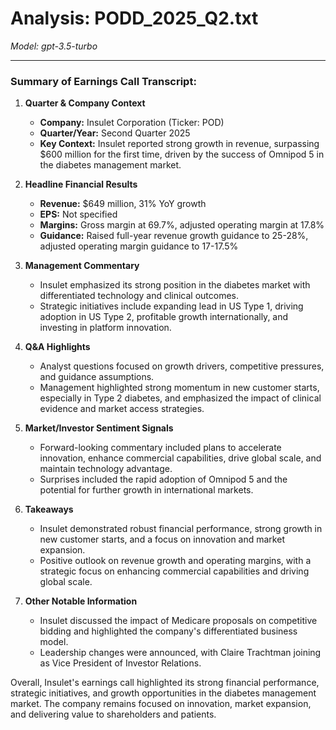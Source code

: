 # Analysis: PODD_2025_Q2.txt

*Model: gpt-3.5-turbo*

---

### Summary of Earnings Call Transcript:

1. **Quarter & Company Context**
   - **Company:** Insulet Corporation (Ticker: POD)
   - **Quarter/Year:** Second Quarter 2025
   - **Key Context:** Insulet reported strong growth in revenue, surpassing $600 million for the first time, driven by the success of Omnipod 5 in the diabetes management market.

2. **Headline Financial Results**
   - **Revenue:** $649 million, 31% YoY growth
   - **EPS:** Not specified
   - **Margins:** Gross margin at 69.7%, adjusted operating margin at 17.8%
   - **Guidance:** Raised full-year revenue growth guidance to 25-28%, adjusted operating margin guidance to 17-17.5%

3. **Management Commentary**
   - Insulet emphasized its strong position in the diabetes market with differentiated technology and clinical outcomes.
   - Strategic initiatives include expanding lead in US Type 1, driving adoption in US Type 2, profitable growth internationally, and investing in platform innovation.

4. **Q&A Highlights**
   - Analyst questions focused on growth drivers, competitive pressures, and guidance assumptions.
   - Management highlighted strong momentum in new customer starts, especially in Type 2 diabetes, and emphasized the impact of clinical evidence and market access strategies.

5. **Market/Investor Sentiment Signals**
   - Forward-looking commentary included plans to accelerate innovation, enhance commercial capabilities, drive global scale, and maintain technology advantage.
   - Surprises included the rapid adoption of Omnipod 5 and the potential for further growth in international markets.

6. **Takeaways**
   - Insulet demonstrated robust financial performance, strong growth in new customer starts, and a focus on innovation and market expansion.
   - Positive outlook on revenue growth and operating margins, with a strategic focus on enhancing commercial capabilities and driving global scale.

7. **Other Notable Information**
   - Insulet discussed the impact of Medicare proposals on competitive bidding and highlighted the company's differentiated business model.
   - Leadership changes were announced, with Claire Trachtman joining as Vice President of Investor Relations.

Overall, Insulet's earnings call highlighted its strong financial performance, strategic initiatives, and growth opportunities in the diabetes management market. The company remains focused on innovation, market expansion, and delivering value to shareholders and patients.